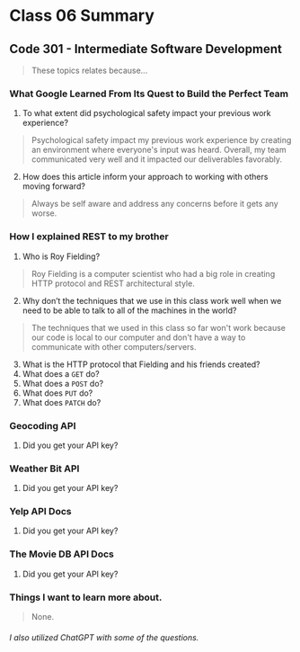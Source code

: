 # Class 06 Summary
## Code 301 - Intermediate Software Development

> These topics relates because...

### What Google Learned From Its Quest to Build the Perfect Team
1. To what extent did psychological safety impact your previous work experience?
> Psychological safety impact my previous work experience by creating an environment where everyone's input was heard. Overall, my team communicated very well and it impacted our deliverables favorably.
2. How does this article inform your approach to working with others moving forward?
> Always be self aware and address any concerns before it gets any worse.

### How I explained REST to my brother
1. Who is Roy Fielding?
> Roy Fielding is a computer scientist who had a big role in creating HTTP protocol and REST architectural style.
2. Why don’t the techniques that we use in this class work well when we need to be able to talk to all of the machines in the world?
> The techniques that we used in this class so far won't work because our code is local to our computer and don't have a way to communicate with other computers/servers.
3. What is the HTTP protocol that Fielding and his friends created?
4. What does a `GET` do?
5. What does a `POST` do?
6. What does `PUT` do?
7. What does `PATCH` do?

### Geocoding API
1. Did you get your API key?

### Weather Bit API
1. Did you get your API key?

### Yelp API Docs
1. Did you get your API key?

### The Movie DB API Docs
1. Did you get your API key?

### Things I want to learn more about.
> None.


###### I also utilized ChatGPT with some of the questions.